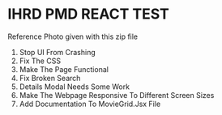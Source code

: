 # IHRD PMD REACT TEST

Reference Photo given with this zip file

1. Stop UI From Crashing
2. Fix The CSS 
3. Make The Page Functional 
4. Fix Broken Search 
5. Details Modal Needs Some Work 
6. Make The Webpage Responsive To Different Screen Sizes 
7. Add Documentation To MovieGrid.Jsx File